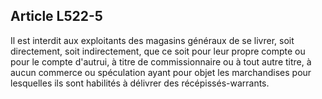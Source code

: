 Article L522-5
----
Il est interdit aux exploitants des magasins généraux de se livrer, soit
directement, soit indirectement, que ce soit pour leur propre compte ou pour le
compte d'autrui, à titre de commissionnaire ou à tout autre titre, à aucun
commerce ou spéculation ayant pour objet les marchandises pour lesquelles ils
sont habilités à délivrer des récépissés-warrants.
